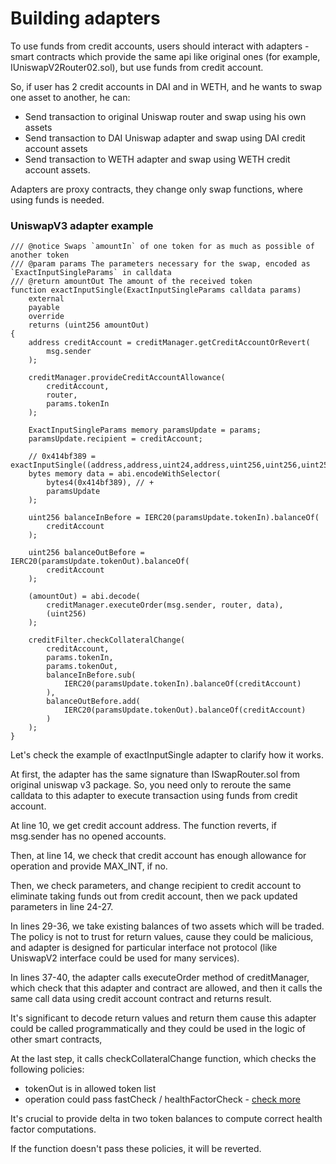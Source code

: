 # Building adapters

To use funds from credit accounts, users should interact with adapters - smart contracts which provide the same api like original ones (for example, IUniswapV2Router02.sol), but use funds from credit account.

So, if user has 2 credit accounts in DAI and in WETH, and he wants to swap one asset to another, he can:

* Send transaction to original Uniswap router and swap using his own assets
* Send transaction to DAI Uniswap adapter and swap using DAI credit account assets
* Send transaction to WETH adapter and swap using WETH credit account assets.

Adapters are proxy contracts, they change only swap functions, where using funds is needed.

### UniswapV3 adapter example

```solidity
/// @notice Swaps `amountIn` of one token for as much as possible of another token
/// @param params The parameters necessary for the swap, encoded as `ExactInputSingleParams` in calldata
/// @return amountOut The amount of the received token
function exactInputSingle(ExactInputSingleParams calldata params)
    external
    payable
    override
    returns (uint256 amountOut)
{
    address creditAccount = creditManager.getCreditAccountOrRevert(
        msg.sender
    );

    creditManager.provideCreditAccountAllowance(
        creditAccount,
        router,
        params.tokenIn
    );

    ExactInputSingleParams memory paramsUpdate = params;
    paramsUpdate.recipient = creditAccount;

    // 0x414bf389 = exactInputSingle((address,address,uint24,address,uint256,uint256,uint256,uint160))
    bytes memory data = abi.encodeWithSelector(
        bytes4(0x414bf389), // +
        paramsUpdate
    );

    uint256 balanceInBefore = IERC20(paramsUpdate.tokenIn).balanceOf(
        creditAccount
    );

    uint256 balanceOutBefore = IERC20(paramsUpdate.tokenOut).balanceOf(
        creditAccount
    );

    (amountOut) = abi.decode(
        creditManager.executeOrder(msg.sender, router, data),
        (uint256)
    );

    creditFilter.checkCollateralChange(
        creditAccount,
        params.tokenIn,
        params.tokenOut,
        balanceInBefore.sub(
            IERC20(paramsUpdate.tokenIn).balanceOf(creditAccount)
        ),
        balanceOutBefore.add(
            IERC20(paramsUpdate.tokenOut).balanceOf(creditAccount)
        )
    );
}
```

Let's check the example of exactInputSingle adapter to clarify how it works.

At first, the adapter has the same signature than ISwapRouter.sol from original uniswap v3 package. So, you need only to reroute the same calldata to this adapter to execute transaction using funds from credit account.

At line 10, we get credit account address. The function reverts, if msg.sender has no opened accounts.

Then, at line 14, we check that credit account has enough allowance for operation and provide MAX_INT, if no.

Then, we check parameters, and change recipient to credit account to eliminate taking funds out from credit account, then we pack updated parameters in line 24-27.

In lines 29-36, we take existing balances of two assets which will be traded. The policy is not to trust for return values, cause they could be malicious, and adapter is designed for particular interface not protocol (like UniswapV2 interface could be used for many services).

In lines 37-40,  the adapter calls executeOrder method of creditManager, which check that this adapter and contract are allowed, and then it calls the same call data using credit account contract and returns result.

It's significant to decode return values and return them cause this adapter could be called programmatically and they could be used in the logic of other smart contracts,

At the last step, it calls checkCollateralChange function, which checks the following policies:

* tokenOut is in allowed token list
* operation could pass fastCheck / healthFactorCheck - [check more](/)


It's crucial to provide delta in two token balances to compute correct health factor computations.

&#x20;If the function doesn't pass these policies, it will be reverted.

